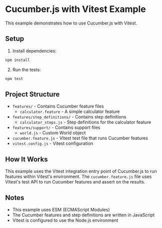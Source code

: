 # Cucumber.js with Vitest Example

This example demonstrates how to use Cucumber.js with Vitest.

## Setup

1. Install dependencies:

```bash
npm install
```

2. Run the tests:

```bash
npm test
```

## Project Structure

- `features/` - Contains Cucumber feature files
  - `calculator.feature` - A simple calculator feature
- `features/step_definitions/` - Contains step definitions
  - `calculator_steps.js` - Step definitions for the calculator feature
- `features/support/` - Contains support files
  - `world.js` - Custom World object
- `cucumber.feature.js` - Vitest test file that runs Cucumber features
- `vitest.config.js` - Vitest configuration

## How It Works

This example uses the Vitest integration entry point of Cucumber.js to run features within Vitest's environment. The `cucumber.feature.js` file uses Vitest's test API to run Cucumber features and assert on the results.

## Notes

- This example uses ESM (ECMAScript Modules)
- The Cucumber features and step definitions are written in JavaScript
- Vitest is configured to use the Node.js environment 
